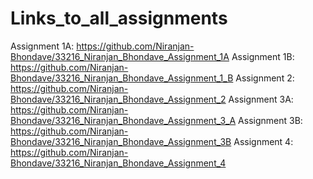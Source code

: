 # Links_to_all_assignments
Assignment 1A: https://github.com/Niranjan-Bhondave/33216_Niranjan_Bhondave_Assignment_1A
Assignment 1B: https://github.com/Niranjan-Bhondave/33216_Niranjan_Bhondave_Assignment_1_B
Assignment 2: https://github.com/Niranjan-Bhondave/33216_Niranjan_Bhondave_Assignment_2
Assignment 3A: https://github.com/Niranjan-Bhondave/33216_Niranjan_Bhondave_Assignment_3_A
Assignment 3B: https://github.com/Niranjan-Bhondave/33216_Niranjan_Bhondave_Assignment_3B
Assignment 4: https://github.com/Niranjan-Bhondave/33216_Niranjan_Bhondave_Assignment_4
